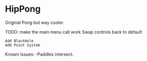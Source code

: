 HipPong
=======

Original Pong but way cooler.

TODO:
    make the main menu call work
    Swap controls back to default

    Add BlackHole
    Add Point System

Known Issues:
    -Paddles intersect.
